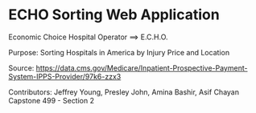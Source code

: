 # ECHO Sorting Web Application

Economic Choice Hospital Operator ==> E.C.H.O.

Purpose: Sorting Hospitals in America by Injury Price and Location

Source: <https://data.cms.gov/Medicare/Inpatient-Prospective-Payment-System-IPPS-Provider/97k6-zzx3>

Contributors: Jeffrey Young, Presley John, Amina Bashir, Asif Chayan
Capstone 499 - Section 2
